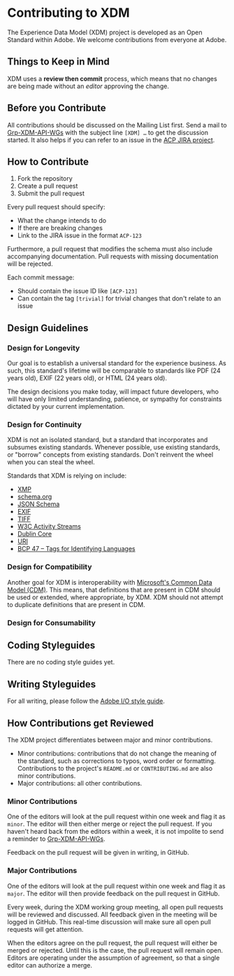 # Contributing to XDM

The Experience Data Model (XDM) project is developed as an Open Standard within Adobe. We welcome contributions from everyone at Adobe.

## Things to Keep in Mind

XDM uses a **review then commit** process, which means that no changes are being made without an *editor* approving the change.

## Before you Contribute

All contributions should be discussed on the Mailing List first. Send a mail to [Grp-XDM-API-WGs](mailto:Grp-XDM-API-WGs@adobe.com) with the subject line `[XDM] …` to get the discussion started. It also helps if you can refer to an issue in the [ACP JIRA project](https://jira.corp.adobe.com/projects/ACP).

## How to Contribute

1. Fork the repository
2. Create a pull request
3. Submit the pull request

Every pull request should specify:

* What the change intends to do
* If there are breaking changes
* Link to the JIRA issue in the format `ACP-123`

Furthermore, a pull request that modifies the schema must also include accompanying documentation. Pull requests with missing documentation will be rejected.

Each commit message:

* Should contain the issue ID like `[ACP-123]`
* Can contain the tag `[trivial]` for trivial changes that don't relate to an issue

## Design Guidelines

### Design for Longevity

Our goal is to establish a universal standard for the experience business. As such, this standard's lifetime will be comparable to standards like PDF (24 years old), EXIF (22 years old), or HTML (24 years old).

The design decisions you make today, will impact future developers, who will have only limited understanding, patience, or sympathy for constraints dictated by your current implementation.

### Design for Continuity

XDM is not an isolated standard, but a standard that incorporates and subsumes existing standards. Whenever possible, use existing standards, or "borrow" concepts from existing standards. Don't reinvent the wheel when you can steal the wheel.

Standards that XDM is relying on include:

* [XMP](http://www.adobe.com/products/xmp.html)
* [schema.org](http://schema.org)
* [JSON Schema](http://json-schema.org)
* [EXIF](http://www.exif.org)
* [TIFF](https://www.iso.org/standard/34342.html)
* [W3C Activity Streams](https://www.w3.org/TR/activitystreams-core/)
* [Dublin Core](http://dublincore.org/)
* [URI](https://www.ietf.org/rfc/rfc3986.txt)
* [BCP 47 – Tags for Identifying Languages](https://tools.ietf.org/html/bcp47)

### Design for Compatibility

Another goal for XDM is interoperability with [Microsoft's Common Data Model (CDM)](https://docs.microsoft.com/en-us/common-data-service/entity-reference/common-data-model). This means, that definitions that are present in CDM should be used or extended, where appropriate, by XDM. XDM should not attempt to duplicate definitions that are present in CDM.

### Design for Consumability

## Coding Styleguides

There are no coding style guides yet.

## Writing Styleguides

For all writing, please follow the [Adobe I/O style guide](https://github.com/trieloff/styleguide/blob/master/opensource/doc-style.md).

## How Contributions get Reviewed

The XDM project differentiates between major and minor contributions.

* Minor contributions: contributions that do not change the meaning of the standard, such as corrections to typos, word order or formatting. Contributions to the project's `README.md` or `CONTRIBUTING.md` are also minor contributions.
* Major contributions: all other contributions.

### Minor Contributions

One of the editors will look at the pull request within one week and flag it as `minor`. The editor will then either merge or reject the pull request. If you haven't heard back from the editors within a week, it is not impolite to send a reminder to [Grp-XDM-API-WGs](mailto:Grp-XDM-API-WGs@adobe.com).

Feedback on the pull request will be given in writing, in GitHub.

### Major Contributions

One of the editors will look at the pull request within one week and flag it as `major`. The editor will then provide feedback on the pull request in GitHub. 

Every week, during the XDM working group meeting, all open pull requests will be reviewed and discussed. All feedback given in the meeting will be logged in GitHub. This real-time discussion will make sure all open pull requests will get attention.

When the editors agree on the pull request, the pull request will either be merged or rejected. Until this is the case, the pull request will remain open. Editors are operating under the assumption of agreement, so that a single editor can authorize a merge.

